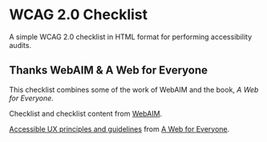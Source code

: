 # WCAG 2.0 Checklist

A simple WCAG 2.0 checklist in HTML format for performing accessibility audits.

## Thanks WebAIM & A Web for Everyone

This checklist combines some of the work of WebAIM and the book, *A Web for Everyone*.

Checklist and checklist content from [WebAIM](http://webaim.org/standards/wcag/checklist).

[Accessible UX principles and guidelines](http://rosenfeldmedia.com/blogs/a-web-for-everyone/accessible-ux-principles-and-guidelines/) from [A Web for Everyone](http://rosenfeldmedia.com/books/a-web-for-everyone/).